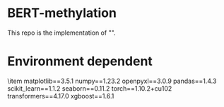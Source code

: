 # BERT-methylation
This repo is the implementation of "".
# Environment dependent
\item
matplotlib==3.5.1
numpy==1.23.2
openpyxl==3.0.9
pandas==1.4.3
scikit_learn==1.1.2
seaborn==0.11.2
torch==1.10.2+cu102
transformers==4.17.0
xgboost==1.6.1
